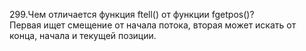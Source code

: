 299.Чем отличается функция ftell() от функции fgetpos()?  
Первая ищет смещение от начала потока, вторая может искать от конца, начала и текущей позиции.

